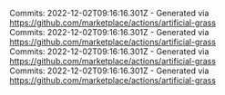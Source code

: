 Commits: 2022-12-02T09:16:16.301Z - Generated via https://github.com/marketplace/actions/artificial-grass
<br>
Commits: 2022-12-02T09:16:16.301Z - Generated via https://github.com/marketplace/actions/artificial-grass
<br>
Commits: 2022-12-02T09:16:16.301Z - Generated via https://github.com/marketplace/actions/artificial-grass
<br>
Commits: 2022-12-02T09:16:16.301Z - Generated via https://github.com/marketplace/actions/artificial-grass
<br>
